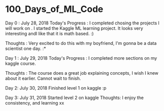 # 100_Days_of_ML_Code

Day 0 : July 28, 2018
Today's Progress : I completed chosing the projects I will work on . I started the Kaggle ML learning project. It looks very interesting andI like that it is math based. :)

Thoughts : Very excited to do this with my boyfriend, I'm gonna be a data scientist one day. :*

Day 1 : July 29, 2018
Today's Progress : I completed more sections on my kaggle course.

Thoughts : The course does a great job explaining concepts, I wish I knew about it earlier. Cannot wait to finish. 

Day 2: July 30, 2018
Finished level 1 on kaggle :p

Day 3: July 31, 2018
Started level 2 on kaggle
Thoughts: I enjoy the consistency, and learning xx
